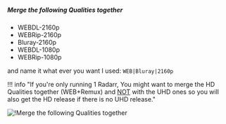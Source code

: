 <!-- markdownlint-disable MD041-->
##### Merge the following Qualities together

- WEBDL-2160p
- WEBRip-2160p
- Bluray-2160p
- WEBDL-1080p
- WEBRip-1080p

and name it what ever you want I used: `WEB|Bluray|2160p`

!!! info "If you're only running 1 Radarr, You might want to merge the HD Qualities together (WEB+Remux) and <ins>NOT</ins> with the UHD ones so you will also get the HD release if there is no UHD release."

![!Merge the following Qualities together](/SQP/images/5-merge-qualities.png)
<!-- markdownlint-enable MD041-->
